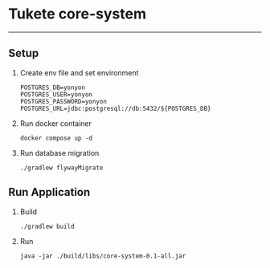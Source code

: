 # Tukete core-system

---

## Setup

1. Create env file and set environment <br>
    ```dotenv
    POSTGRES_DB=yonyon
    POSTGRES_USER=yonyon
    POSTGRES_PASSWORD=yonyon
    POSTGRES_URL=jdbc:postgresql://db:5432/${POSTGRES_DB}
    ```
2. Run docker container
   ```commandline
   docker compose up -d
   ```
3. Run database migration
    ```commandline
    ./gradlew flywayMigrate
    ```
## Run Application
1. Build
   ```commandline
   ./gradlew build
   ```
2. Run
   ```commandline
   java -jar ./build/libs/core-system-0.1-all.jar 
   ```
   




